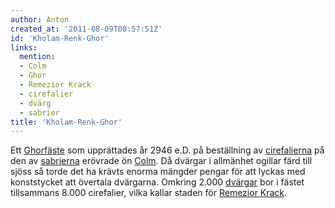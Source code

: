 ```yaml
---
author: Anton
created_at: '2011-08-09T08:57:51Z'
id: 'Kholam-Renk-Ghor'
links:
  mention:
  - Colm
  - Ghor
  - Remezior Krack
  - cirefalier
  - dvärg
  - sabrier
title: 'Kholam-Renk-Ghor'
---
```


Ett [Ghorfäste] som upprättades år 2946 e.D. på beställning av [cirefalierna] på den av [sabrierna]
erövrade ön [Colm]. Då dvärgar i allmänhet ogillar färd till sjöss så torde det ha krävts enorma
mängder pengar för att lyckas med konststycket att övertala dvärgarna. Omkring 2.000 [dvärgar] bor i
fästet tillsammans 8.000 cirefalier, vilka kallar staden för [Remezior Krack].

  [Ghorfäste]: Ghor
  [cirefalierna]: cirefalier
  [sabrierna]: sabrier
  [Colm]: Colm
  [dvärgar]: dvärg
  [Remezior Krack]: Remezior_Krack
